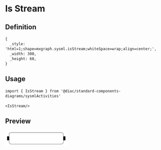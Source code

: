 # Is Stream

## Definition

```
{
  _style: 'html=1;shape=mxgraph.sysml.isStream;whiteSpace=wrap;align=center;',
  _width: 300,
  _height: 60,
}
```

## Usage

```
import { IsStream } from '@diac/standard-components-diagrams/sysmlActivities'

<IsStream/>
```

## Preview

<img src="./is-stream.png" width="200"/>
